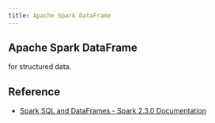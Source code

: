 ```yaml
---
title: Apache Spark DataFrame
---
```


## Apache Spark DataFrame
for structured data.

## Reference
* [Spark SQL and DataFrames - Spark 2.3.0 Documentation](https://spark.apache.org/docs/2.3.0/sql-programming-guide.html)
